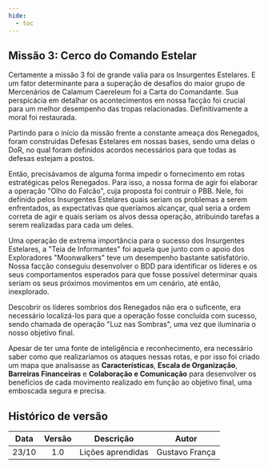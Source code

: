 ```yaml
---
hide:
  - toc
---
```


## Missão 3: Cerco do Comando Estelar

Certamente a missão 3 foi de grande valia para os Insurgentes Estelares. E um fator determinante para a superação de desafios do maior grupo de Mercenários de Calamum Caereleum foi a Carta do Comandante. Sua perspicácia em detalhar os acontecimentos em nossa facção foi crucial para um melhor desempenho das tropas relacionadas. Definitivamente a moral foi restaurada.

Partindo para o início da missão frente a constante ameaça dos Renegados, foram construidas Defesas Estelares em nossas bases, sendo uma delas o DoR, no qual foram definidos acordos necessários para que todas as defesas estejam a postos.

Então, precisávamos de alguma forma impedir o fornecimento em rotas estratégicas pelos Renegados. Para isso, a nossa forma de agir foi elaborar a operação "Olho do Falcão", cuja proposta foi contruir o PBB. Nele, foi definido pelos Insurgentes Estelares quais seriam os problemas a serem enfrentados, as expectativas que queríamos alcançar, qual seria a ordem correta de agir e quais seriam os alvos dessa operação, atribuindo tarefas a serem realizadas para cada um deles. 

Uma operação de extrema importância para o sucesso dos Insurgentes Estelares, a "Teia de Informantes" foi aquela que junto com o apoio dos Exploradores "Moonwalkers" teve um desempenho bastante satisfatório. Nossa facção conseguiu desenvolver o BDD para identificar os líderes e os seus comportamentos esperados para que fosse possível determinar quais seriam os seus próximos movimentos em um cenário, até então, inexplorado.

Descobrir os líderes sombrios dos Renegados não era o suficente, era necessário localizá-los para que a operação fosse concluída com sucesso, sendo chamada de operação "Luz nas Sombras", uma vez que iluminaria o nosso objetivo final.

Apesar de ter uma fonte de inteligência e reconhecimento, era necessário saber como que realizaríamos os ataques nessas rotas, e por isso foi criado um mapa que analisasse as __Características__, __Escala de Organização__, __Barreiras Financeiras__ e __Colaboração e Comunicação__ para desenvolver os benefícios de cada movimento realizado em função ao objetivo final, uma emboscada segura e precisa.
 
## Histórico de versão

| Data  | Versão | Descrição        | Autor |
| :---: | :----: | ---------------- | ----- |
| 23/10 |  1.0   | Lições aprendidas | Gustavo França |
